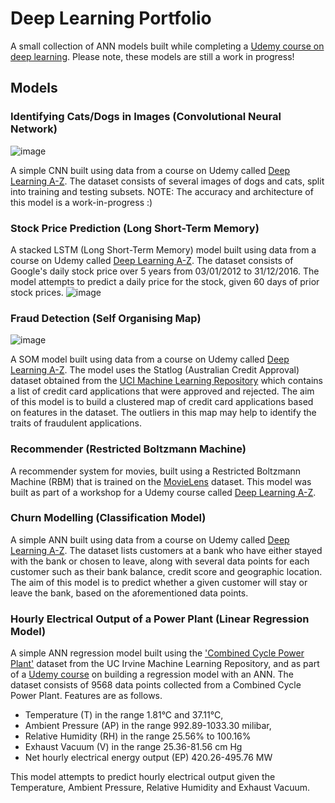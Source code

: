 # Deep Learning Portfolio
A small collection of ANN models built while completing a [Udemy course on deep learning](https://www.udemy.com/course/deeplearning/learn/lecture/35733680#overview). Please note, these models are still a work in progress!

## Models

### Identifying Cats/Dogs in Images (Convolutional Neural Network)
![image](https://github.com/jrdpinto/DeepLearningPortfolio/assets/1144830/125d8c10-965f-4241-a03a-932f57d6a460)

A simple CNN built using data from a course on Udemy called [Deep Learning A-Z](https://www.udemy.com/course/deeplearning/learn/lecture/20260978). The dataset consists of several images of dogs and cats, split into training
and testing subsets.
NOTE: The accuracy and architecture of this model is a work-in-progress :)

### Stock Price Prediction (Long Short-Term Memory)
A stacked LSTM (Long Short-Term Memory) model built using data from a course on Udemy called [Deep Learning A-Z](https://www.udemy.com/course/deeplearning/learn/lecture/8374794). The dataset consists of Google's daily stock
price over 5 years from 03/01/2012 to 31/12/2016. The model attempts to predict a daily price for the stock, given 60 days of prior stock prices.
![image](https://github.com/jrdpinto/DeepLearningPortfolio/assets/1144830/025dd269-43b0-4e9a-8a0b-fd1c1595e27b)

### Fraud Detection (Self Organising Map)
![image](https://github.com/jrdpinto/DeepLearningPortfolio/assets/1144830/5dd127e0-1c47-4f99-9ec2-2b807edd7078)

A SOM model built using data from a course on Udemy called [Deep Learning A-Z](https://www.udemy.com/course/deeplearning/learn/lecture/6744454#overview). The model uses the Statlog (Australian Credit Approval) dataset obtained
from the [UCI Machine Learning Repository](https://archive.ics.uci.edu/dataset/143/statlog+australian+credit+approval) which contains a list of credit card applications that were approved and rejected.
The aim of this model is to build a clustered map of credit card applications based on features in the dataset. The outliers in this map may help to identify the traits of fraudulent applications.

### Recommender (Restricted Boltzmann Machine)
A recommender system for movies, built using a Restricted Boltzmann Machine (RBM) that is trained on the [MovieLens](https://grouplens.org/datasets/movielens/) dataset. This model was built as part of a workshop for a Udemy
course called [Deep Learning A-Z](https://www.udemy.com/course/deeplearning/learn/lecture/6895718). 

### Churn Modelling (Classification Model)
A simple ANN built using data from a course on Udemy called [Deep Learning A-Z](https://www.udemy.com/course/deeplearning/learn/lecture/20258078#overview). The dataset lists customers at a bank who have either stayed with the
bank or chosen to leave, along with several data points for each customer such as their bank balance, credit score and geographic location. The aim of this model is to predict whether a given customer will stay or leave the bank,
based on the aforementioned data points.

### Hourly Electrical Output of a Power Plant (Linear Regression Model)
A simple ANN regression model built using the ['Combined Cycle Power Plant'](https://archive.ics.uci.edu/dataset/294/combined+cycle+power+plant) dataset from the UC Irvine Machine Learning Repository, and as part of a [Udemy course](https://www.udemy.com/course/linear-regression-with-artificial-neural-network/learn/lecture/18888982#overview) on building a regression model with an ANN. The dataset consists of 9568 data points collected from a Combined Cycle Power Plant. Features are as follows.
- Temperature (T) in the range 1.81°C and 37.11°C,
- Ambient Pressure (AP) in the range 992.89-1033.30 milibar,
- Relative Humidity (RH) in the range 25.56% to 100.16%
- Exhaust Vacuum (V) in the range 25.36-81.56 cm Hg
- Net hourly electrical energy output (EP) 420.26-495.76 MW

This model attempts to predict hourly electrical output given the Temperature, Ambient Pressure, Relative Humidity and Exhaust Vacuum.
